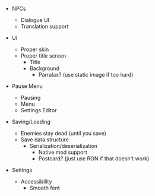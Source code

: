- NPCs
	- Dialogue UI
	- Translation support

- UI
	- Proper skin 
	- Proper title screen
		- Title
		- Background 
			- Parralax? (use static image if too hard)

- Pause Menu
	- Pausing
	- Menu
	- Settings Editor

- Saving/Loading
	- Enemies stay dead (until you save)
	- Save data structure
		- Serialization/deserialization
			- Native mod support 
			- Postcard? (just use RON if that doesn't work)

- Settings
	- Accessibility
		- Smooth font

